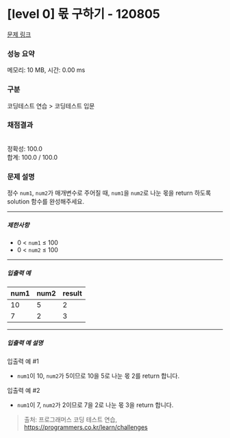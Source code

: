 # [level 0] 몫 구하기 - 120805 

[문제 링크](https://school.programmers.co.kr/learn/courses/30/lessons/120805) 

### 성능 요약

메모리: 10 MB, 시간: 0.00 ms

### 구분

코딩테스트 연습 > 코딩테스트 입문

### 채점결과

<br/>정확성: 100.0<br/>합계: 100.0 / 100.0

### 문제 설명

<p style="user-select: auto;">정수 <code style="user-select: auto;">num1</code>, <code style="user-select: auto;">num2</code>가 매개변수로 주어질 때,&nbsp;<code style="user-select: auto;">num1</code>을 <code style="user-select: auto;">num2</code>로 나눈 몫을 return 하도록 solution 함수를 완성해주세요.</p>

<hr style="user-select: auto;">

<h5 style="user-select: auto;">제한사항</h5>

<ul style="user-select: auto;">
<li style="user-select: auto;">0 &lt; <code style="user-select: auto;">num1</code> ≤ 100</li>
<li style="user-select: auto;">0 &lt; <code style="user-select: auto;">num2</code> ≤ 100</li>
</ul>

<hr style="user-select: auto;">

<h5 style="user-select: auto;">입출력 예</h5>
<table class="table" style="user-select: auto;">
        <thead style="user-select: auto;"><tr style="user-select: auto;">
<th style="user-select: auto;">num1</th>
<th style="user-select: auto;">num2</th>
<th style="user-select: auto;">result</th>
</tr>
</thead>
        <tbody style="user-select: auto;"><tr style="user-select: auto;">
<td style="user-select: auto;">10</td>
<td style="user-select: auto;">5</td>
<td style="user-select: auto;">2</td>
</tr>
<tr style="user-select: auto;">
<td style="user-select: auto;">7</td>
<td style="user-select: auto;">2</td>
<td style="user-select: auto;">3</td>
</tr>
</tbody>
      </table>
<hr style="user-select: auto;">

<h5 style="user-select: auto;">입출력 예 설명</h5>

<p style="user-select: auto;">입출력 예 #1</p>

<ul style="user-select: auto;">
<li style="user-select: auto;"><code style="user-select: auto;">num1</code>이 10, <code style="user-select: auto;">num2</code>가 5이므로 10을 5로 나눈 몫 2를 return 합니다.</li>
</ul>

<p style="user-select: auto;">입출력 예 #2</p>

<ul style="user-select: auto;">
<li style="user-select: auto;"><code style="user-select: auto;">num1</code>이 7, <code style="user-select: auto;">num2</code>가 2이므로 7을 2로 나눈 몫 3을 return 합니다.</li>
</ul>


> 출처: 프로그래머스 코딩 테스트 연습, https://programmers.co.kr/learn/challenges